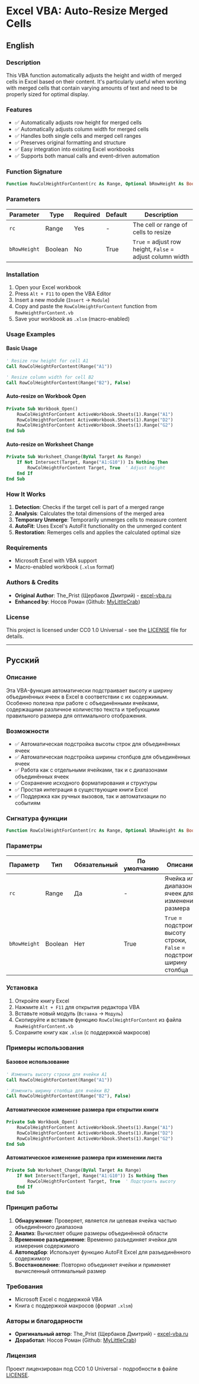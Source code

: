 # Excel VBA: Auto-Resize Merged Cells

## English

### Description

This VBA function automatically adjusts the height and width of merged cells in Excel based on their content. It's particularly useful when working with merged cells that contain varying amounts of text and need to be properly sized for optimal display.

### Features

- ✅ Automatically adjusts row height for merged cells
- ✅ Automatically adjusts column width for merged cells  
- ✅ Handles both single cells and merged cell ranges
- ✅ Preserves original formatting and structure
- ✅ Easy integration into existing Excel workbooks
- ✅ Supports both manual calls and event-driven automation

### Function Signature

```vb
Function RowColHeightForContent(rc As Range, Optional bRowHeight As Boolean = True)
```

### Parameters

| Parameter | Type | Required | Default | Description |
|-----------|------|----------|---------|-------------|
| `rc` | Range | Yes | - | The cell or range of cells to resize |
| `bRowHeight` | Boolean | No | True | `True` = adjust row height, `False` = adjust column width |

### Installation

1. Open your Excel workbook
2. Press `Alt + F11` to open the VBA Editor
3. Insert a new module (`Insert` → `Module`)
4. Copy and paste the `RowColHeightForContent` function from `RowHeightForContent.vb`
5. Save your workbook as `.xlsm` (macro-enabled)

### Usage Examples

#### Basic Usage

```vb
' Resize row height for cell A1
Call RowColHeightForContent(Range("A1"))

' Resize column width for cell B2
Call RowColHeightForContent(Range("B2"), False)
```

#### Auto-resize on Workbook Open

```vb
Private Sub Workbook_Open()
    RowColHeightForContent ActiveWorkbook.Sheets(1).Range("A1")
    RowColHeightForContent ActiveWorkbook.Sheets(1).Range("D2")
    RowColHeightForContent ActiveWorkbook.Sheets(1).Range("G2")
End Sub
```

#### Auto-resize on Worksheet Change

```vb
Private Sub Worksheet_Change(ByVal Target As Range)
    If Not Intersect(Target, Range("A1:G10")) Is Nothing Then
        RowColHeightForContent Target, True  ' Adjust height
    End If
End Sub
```

### How It Works

1. **Detection**: Checks if the target cell is part of a merged range
2. **Analysis**: Calculates the total dimensions of the merged area
3. **Temporary Unmerge**: Temporarily unmerges cells to measure content
4. **AutoFit**: Uses Excel's AutoFit functionality on the unmerged content
5. **Restoration**: Remerges cells and applies the calculated optimal size

### Requirements

- Microsoft Excel with VBA support
- Macro-enabled workbook (`.xlsm` format)

### Authors & Credits

- **Original Author**: The_Prist (Щербаков Дмитрий) - [excel-vba.ru](http://www.excel-vba.ru)
- **Enhanced by**: Носов Роман (Github: [MyLittleCrab](https://github.com/MyLittleCrab))

### License

This project is licensed under CC0 1.0 Universal - see the [LICENSE](LICENSE) file for details.

---

## Русский

### Описание

Эта VBA-функция автоматически подстраивает высоту и ширину объединённых ячеек в Excel в соответствии с их содержимым. Особенно полезна при работе с объединёнными ячейками, содержащими различное количество текста и требующими правильного размера для оптимального отображения.

### Возможности

- ✅ Автоматическая подстройка высоты строк для объединённых ячеек
- ✅ Автоматическая подстройка ширины столбцов для объединённых ячеек
- ✅ Работа как с отдельными ячейками, так и с диапазонами объединённых ячеек
- ✅ Сохранение исходного форматирования и структуры
- ✅ Простая интеграция в существующие книги Excel
- ✅ Поддержка как ручных вызовов, так и автоматизации по событиям

### Сигнатура функции

```vb
Function RowColHeightForContent(rc As Range, Optional bRowHeight As Boolean = True)
```

### Параметры

| Параметр | Тип | Обязательный | По умолчанию | Описание |
|----------|-----|--------------|--------------|----------|
| `rc` | Range | Да | - | Ячейка или диапазон ячеек для изменения размера |
| `bRowHeight` | Boolean | Нет | True | `True` = подстроить высоту строки, `False` = подстроить ширину столбца |

### Установка

1. Откройте книгу Excel
2. Нажмите `Alt + F11` для открытия редактора VBA
3. Вставьте новый модуль (`Вставка` → `Модуль`)
4. Скопируйте и вставьте функцию `RowColHeightForContent` из файла `RowHeightForContent.vb`
5. Сохраните книгу как `.xlsm` (с поддержкой макросов)

### Примеры использования

#### Базовое использование

```vb
' Изменить высоту строки для ячейки A1
Call RowColHeightForContent(Range("A1"))

' Изменить ширину столбца для ячейки B2
Call RowColHeightForContent(Range("B2"), False)
```

#### Автоматическое изменение размера при открытии книги

```vb
Private Sub Workbook_Open()
    RowColHeightForContent ActiveWorkbook.Sheets(1).Range("A1")
    RowColHeightForContent ActiveWorkbook.Sheets(1).Range("D2")
    RowColHeightForContent ActiveWorkbook.Sheets(1).Range("G2")
End Sub
```

#### Автоматическое изменение размера при изменении листа

```vb
Private Sub Worksheet_Change(ByVal Target As Range)
    If Not Intersect(Target, Range("A1:G10")) Is Nothing Then
        RowColHeightForContent Target, True  ' Подстроить высоту
    End If
End Sub
```

### Принцип работы

1. **Обнаружение**: Проверяет, является ли целевая ячейка частью объединённого диапазона
2. **Анализ**: Вычисляет общие размеры объединённой области
3. **Временное разъединение**: Временно разъединяет ячейки для измерения содержимого
4. **Автоподбор**: Использует функцию AutoFit Excel для разъединённого содержимого
5. **Восстановление**: Повторно объединяет ячейки и применяет вычисленный оптимальный размер

### Требования

- Microsoft Excel с поддержкой VBA
- Книга с поддержкой макросов (формат `.xlsm`)

### Авторы и благодарности

- **Оригинальный автор**: The_Prist (Щербаков Дмитрий) - [excel-vba.ru](http://www.excel-vba.ru)
- **Доработал**: Носов Роман (Github: [MyLittleCrab](https://github.com/MyLittleCrab))

### Лицензия

Проект лицензирован под CC0 1.0 Universal - подробности в файле [LICENSE](LICENSE).